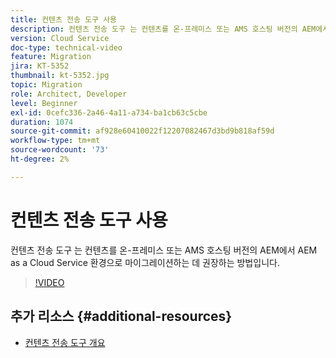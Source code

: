 ```yaml
---
title: 컨텐츠 전송 도구 사용
description: 컨텐츠 전송 도구 는 컨텐츠를 온-프레미스 또는 AMS 호스팅 버전의 AEM에서 AEM as a Cloud Service 환경으로 마이그레이션하는 데 권장하는 방법입니다.
version: Cloud Service
doc-type: technical-video
feature: Migration
jira: KT-5352
thumbnail: kt-5352.jpg
topic: Migration
role: Architect, Developer
level: Beginner
exl-id: 0cefc336-2a46-4a11-a734-ba1cb63c5cbe
duration: 1074
source-git-commit: af928e60410022f12207082467d3bd9b818af59d
workflow-type: tm+mt
source-wordcount: '73'
ht-degree: 2%

---
```


# 컨텐츠 전송 도구 사용

컨텐츠 전송 도구 는 컨텐츠를 온-프레미스 또는 AMS 호스팅 버전의 AEM에서 AEM as a Cloud Service 환경으로 마이그레이션하는 데 권장하는 방법입니다.

>[!VIDEO](https://video.tv.adobe.com/v/35460?quality=12&learn=on)

## 추가 리소스 {#additional-resources}

* [컨텐츠 전송 도구 개요](https://experienceleague.adobe.com/docs/experience-manager-cloud-service/moving/cloud-migration/content-transfer-tool/overview-content-transfer-tool.html)
